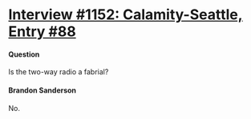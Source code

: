 # [Interview #1152: Calamity-Seattle, Entry #88](https://www.theoryland.com/intvmain.php?i=1152#88)

#### Question

Is the two-way radio a fabrial?

#### Brandon Sanderson

No.

